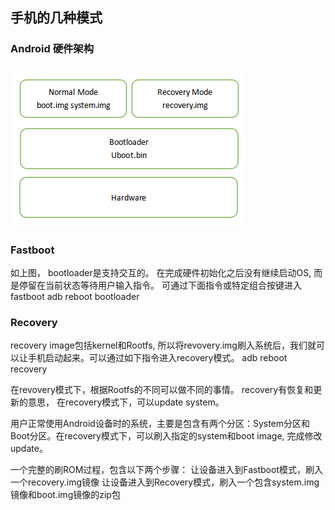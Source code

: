 ## 手机的几种模式

### Android 硬件架构
![](android-arch.png)

### Fastboot
如上图， bootloader是支持交互的。 在完成硬件初始化之后没有继续启动OS, 而是停留在当前状态等待用户输入指令。
可通过下面指令或特定组合按键进入fastboot
adb reboot bootloader

### Recovery
recovery image包括kernel和Rootfs, 所以将revovery.img刷入系统后，我们就可以让手机启动起来。可以通过如下指令进入recovery模式。
adb reboot recovery

在revovery模式下，根据Rootfs的不同可以做不同的事情。 recovery有恢复和更新的意思， 在recovery模式下，可以update system。

用户正常使用Android设备时的系统，主要是包含有两个分区：System分区和Boot分区。在recovery模式下，可以刷入指定的system和boot image, 完成修改update。

一个完整的刷ROM过程，包含以下两个步骤：
让设备进入到Fastboot模式，刷入一个recovery.img镜像
让设备进入到Recovery模式，刷入一个包含system.img镜像和boot.img镜像的zip包
